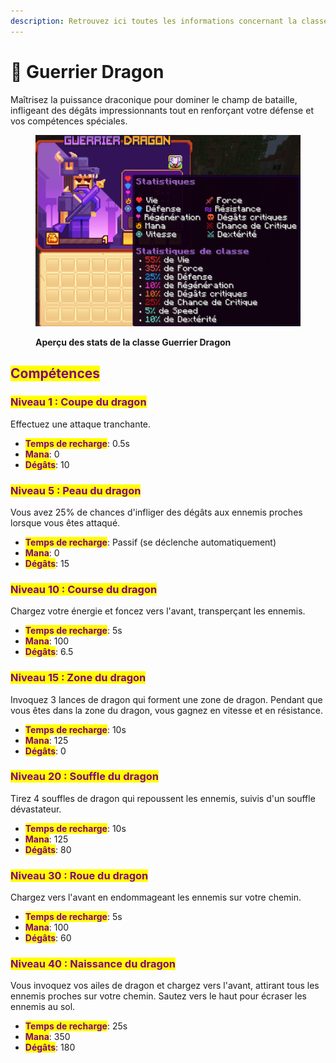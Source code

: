 ```yaml
---
description: Retrouvez ici toutes les informations concernant la classe Guerrier Dragon
---
```


# 🐲 Guerrier Dragon

Maîtrisez la puissance draconique pour dominer le champ de bataille, infligeant des dégâts impressionnants tout en renforçant votre défense et vos compétences spéciales.

<figure><img src="../../.gitbook/assets/image (40).png" alt=""><figcaption><p><strong>Aperçu des stats de la classe Guerrier Dragon</strong></p></figcaption></figure>

## <mark style="color:purple;">Compétences</mark>

### <mark style="color:purple;">N</mark><mark style="color:purple;">**iveau 1 : Coupe du dragon**</mark>

Effectuez une attaque tranchante.

* <mark style="color:purple;">**Temps de recharge**</mark>: 0.5s
* <mark style="color:purple;">**Mana**</mark>: 0
* <mark style="color:purple;">**Dégâts**</mark>: 10

### <mark style="color:purple;">N</mark><mark style="color:purple;">**iveau 5 : Peau du dragon**</mark>

Vous avez 25% de chances d'infliger des dégâts aux ennemis proches lorsque vous êtes attaqué.

* <mark style="color:purple;">**Temps de recharge**</mark>: Passif (se déclenche automatiquement)
* <mark style="color:purple;">**Mana**</mark>: 0
* <mark style="color:purple;">**Dégâts**</mark>: 15

### <mark style="color:purple;">N</mark><mark style="color:purple;">**iveau 10 : Course du dragon**</mark>

Chargez votre énergie et foncez vers l'avant, transperçant les ennemis.

* <mark style="color:purple;">**Temps de recharge**</mark>: 5s
* <mark style="color:purple;">**Mana**</mark>: 100
* <mark style="color:purple;">**Dégâts**</mark>: 6.5

### <mark style="color:purple;">N</mark><mark style="color:purple;">**iveau 15 : Zone du dragon**</mark>

Invoquez 3 lances de dragon qui forment une zone de dragon. Pendant que vous êtes dans la zone du dragon, vous gagnez en vitesse et en résistance.

* <mark style="color:purple;">**Temps de recharge**</mark>: 10s
* <mark style="color:purple;">**Mana**</mark>: 125
* <mark style="color:purple;">**Dégâts**</mark>: 0

### <mark style="color:purple;">N</mark><mark style="color:purple;">**iveau 20 : Souffle du dragon**</mark>

Tirez 4 souffles de dragon qui repoussent les ennemis, suivis d'un souffle dévastateur.

* <mark style="color:purple;">**Temps de recharge**</mark>: 10s
* <mark style="color:purple;">**Mana**</mark>: 125
* <mark style="color:purple;">**Dégâts**</mark>: 80

### <mark style="color:purple;">N</mark><mark style="color:purple;">**iveau 30 : Roue du dragon**</mark>

Chargez vers l'avant en endommageant les ennemis sur votre chemin.

* <mark style="color:purple;">**Temps de recharge**</mark>: 5s
* <mark style="color:purple;">**Mana**</mark>: 100
* <mark style="color:purple;">**Dégâts**</mark>: 60

### <mark style="color:purple;">N</mark><mark style="color:purple;">**iveau 40 : Naissance du dragon**</mark>

Vous invoquez vos ailes de dragon et chargez vers l'avant, attirant tous les ennemis proches sur votre chemin. Sautez vers le haut pour écraser les ennemis au sol.

* <mark style="color:purple;">**Temps de recharge**</mark>: 25s
* <mark style="color:purple;">**Mana**</mark>: 350
* <mark style="color:purple;">**Dégâts**</mark>: 180
